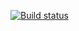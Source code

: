 [![Build status](https://ci.appveyor.com/api/projects/status/h4amnnyaplgu6h2k?svg=true)](https://ci.appveyor.com/project/AssmBoss/rest-api-ci)
